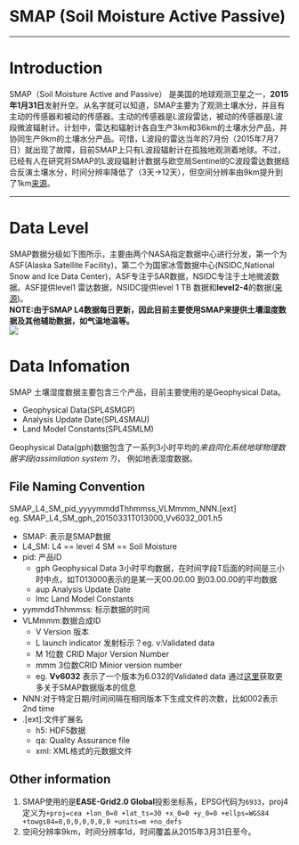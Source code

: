 # SMAP (Soil Moisture Active Passive)
---
# Introduction
SMAP（Soil Moisture Active and Passive） 是美国的地球观测卫星之一，**2015年1月31日**发射升空。从名字就可以知道，SMAP主要为了观测土壤水分，并且有主动的传感器和被动的传感器。主动的传感器是L波段雷达，被动的传感器是L波段微波辐射计。计划中，雷达和辐射计各自生产3km和36km的土壤水分产品，并协同生产9km的土壤水分产品。可惜，L波段的雷达当年的7月份（2015年7月7日）就出现了故障，目前SMAP上只有L波段辐射计在孤独地观测着地球。不过，已经有人在研究将SMAP的L波段辐射计数据与欧空局Sentinel的C波段雷达数据结合反演土壤水分，时间分辨率降低了（3天→12天），但空间分辨率由9km提升到了1km[来源](https://www.jianshu.com/p/08aed03bab41)。  

---
# Data Level  
SMAP数据分级如下图所示，主要由两个NASA指定数据中心进行分发，第一个为ASF(Alaska Satellite Facility)，第二个为国家冰雪数据中心(NSIDC,National Snow and Ice Data Center)，ASF专注于SAR数据，NSIDC专注于土地微波数据。ASF提供level1 雷达数据，NSIDC提供level 1 TB 数据和**level2-4**的数据([来源](https://smap.jpl.nasa.gov/data/))。  
**NOTE:由于SMAP L4数据每日更新，因此目前主要使用SMAP来提供土壤湿度数据及其他辅助数据，如气温地温等。**  
![](https://smap.jpl.nasa.gov/internal_resources/520) 


# Data Infomation
SMAP 土壤湿度数据主要包含三个产品，目前主要使用的是Geophysical Data。  
  - Geophysical Data(SPL4SMGP)
  - Analysis Update Date(SPL4SMAU)
  - Land Model Constants(SPL4SMLM)

Geophysical Data(gph)数据包含了一系列3小时平均的*来自同化系统地球物理数据字段(assimilation system ?)*， 例如地表湿度数据。
## File Naming Convention
SMAP_L4_SM_pid_yyyymmddThhmmss_VLMmmm_NNN.[ext]  
eg. SMAP_L4_SM_gph_20150331T013000_Vv6032_001.h5 
  - SMAP: 表示是SMAP数据
  - L4_SM: L4 == level 4 SM == Soil Moisture
  - pid: 产品ID
    - gph Geophysical Data 3小时平均数据，在时间字段T后面的时间是三小时中点，如T013000表示的是某一天00.00.00 到03.00.00的平均数据
    - aup Analysis Update Date 
    - lmc Land Model Constants 
  - yymmddThhmmss: 标示数据的时间  
  - VLMmmm:数据合成ID
    - V Version 版本
    - L launch indicator 发射标示？eg. v:Validated data
    - M 1位数 CRID Major Version Number
    - mmm 3位数CRID Minior version number 
    - eg. **Vv6032** 表示了一个版本为6.032的Validated data 通过[这里](https://nsidc.org/data/smap/data_versions)获取更多关于SMAP数据版本的信息
  - NNN:对于特定日期/时间间隔在相同版本下生成文件的次数，比如002表示2nd time
  - .\[ext\]:文件扩展名
    - h5: HDF5数据
    - qa: Quality Assurance file
    - xml: XML格式的元数据文件
  
  ## Other information
  1. SMAP使用的是**EASE-Grid2.0 Global**投影坐标系，EPSG代码为`6933`，proj4定义为`+proj=cea +lon_0=0 +lat_ts=30 +x_0=0 +y_0=0 +ellps=WGS84 +towgs84=0,0,0,0,0,0,0 +units=m +no_defs`
  2. 空间分辨率9km，时间分辨率1d，时间覆盖从2015年3月31日至今。
 
